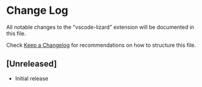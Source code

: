 # Change Log

All notable changes to the "vscode-lizard" extension will be documented in this
file.

Check [Keep a Changelog](http://keepachangelog.com/) for recommendations on how
to structure this file.

## [Unreleased]

- Initial release
